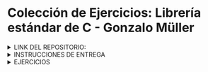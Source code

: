 # Colección de Ejercicios: Librería estándar de C - Gonzalo Müller

<details>
  <summary>LINK DEL REPOSITORIO:</summary>

Link del repositorio:

</details>



 
<details>
  <summary>INSTRUCCIONES DE ENTREGA</summary>


</details>




<details>
  <summary>EJERCICIOS</summary>
<details>
  <summary>EJ1</summary>

EJ 1

</details>
<details>
  <summary>EJ2</summary>

EJ 2

</details>
<details>
  <summary>EJ3</summary>

EJ 3

</details>
<details>
  <summary>EJ4</summary>

EJ 4

</details>
</details>





